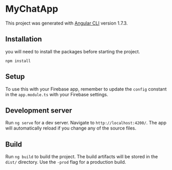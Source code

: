 # MyChatApp

This project was generated with [Angular CLI](https://github.com/angular/angular-cli) version 1.7.3.

## Installation
you will need to install the packages before starting the project.
```
npm install
```

## Setup
To use this with your Firebase app, remember to update the `config` constant in the `app.module.ts` with your Firebase settings.
## Development server

Run `ng serve` for a dev server. Navigate to `http://localhost:4200/`. The app will automatically reload if you change any of the source files.

## Build

Run `ng build` to build the project. The build artifacts will be stored in the `dist/` directory. Use the `-prod` flag for a production build.

